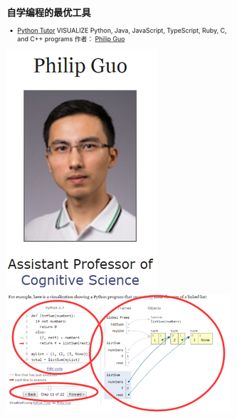 ## 自学编程的最优工具

- [Python Tutor](http://www.pythontutor.com/) VISUALIZE Python, Java, JavaScript, TypeScript, Ruby, C, and C++ programs 作者： [Philip Guo](http://www.pgbovine.net/)

![Python_Tutor1.png](/images/章0-学习前的准备/自学编程的最优工具/Python_Tutor1.png)

![Python_Tutor2.png](/images/章0-学习前的准备/自学编程的最优工具/Python_Tutor2.png)